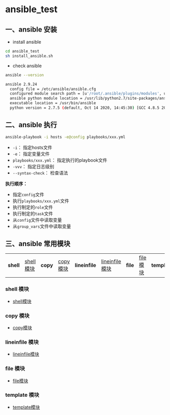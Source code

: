 # ansible_test

## 一、ansible 安装

- install ansible
```bash
cd ansible_test
sh install_ansible.sh
```

- check ansible
```bash
ansible --version

ansible 2.9.24
  config file = /etc/ansible/ansible.cfg
  configured module search path = [u'/root/.ansible/plugins/modules', u'/usr/share/ansible/plugins/modules']
  ansible python module location = /usr/lib/python2.7/site-packages/ansible
  executable location = /usr/bin/ansible
  python version = 2.7.5 (default, Oct 14 2020, 14:45:30) [GCC 4.8.5 20150623 (Red Hat 4.8.5-44)]
```

## 二、ansible 执行

```bash
ansible-playbook -i hosts -e@config playbooks/xxx.yml
```
- `-i`： 指定hosts文件
- `-e`： 指定变量文件
- `playbooks/xxx.yml`： 指定执行的playbook文件
- `-vvv`： 指定日志级别
- `--syntax-check`： 检查语法

**执行顺序：**
- 指定`config`文件
- 执行`playbooks/xxx.yml`文件
- 执行制定的`role`文件
- 执行制定的`task`文件
- 从`config`文件中读取变量
- 从`group_vars`文件中读取变量

## 三、ansible 常用模块

|           |  |          | | | |          | | | |
|-----------| --- |----------| --- | --- | --- |----------| --- | --- | --- |
| **shell** | [shell模块](modules_example/roles/shell-test/README.md) | **copy** | [copy模块](modules_example/roles/copy-test/README.md) |**lineinfile** | [lineinfile模块](modules_example/roles/lineinfile-test/README.md) | **file** | [file模块](modules_example/roles/file-test/README.md) | **template** | [template模块](modules_example/roles/template-test/README.md) |


### shell 模块
- [shell模块](modules_example/roles/shell-test/README.md)

### copy 模块
- [copy模块](modules_example/roles/copy-test/README.md)

### lineinfile 模块
- [lineinfile模块](modules_example/roles/lineinfile-test/README.md)

### file 模块
- [file模块](modules_example/roles/file-test/README.md)

### template 模块
- [template模块](modules_example/roles/template-test/README.md)
